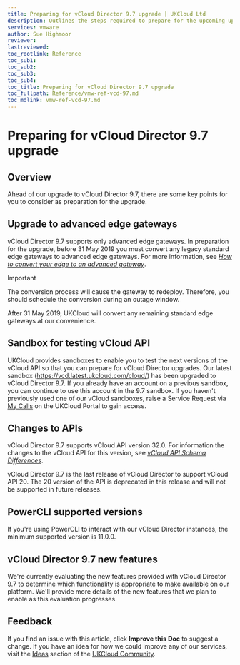 ```yaml
---
title: Preparing for vCloud Director 9.7 upgrade | UKCloud Ltd
description: Outlines the steps required to prepare for the upcoming upgrade to vCloud Director 9.7
services: vmware
author: Sue Highmoor
reviewer:
lastreviewed: 
toc_rootlink: Reference
toc_sub1: 
toc_sub2:
toc_sub3:
toc_sub4:
toc_title: Preparing for vCloud Director 9.7 upgrade
toc_fullpath: Reference/vmw-ref-vcd-97.md
toc_mdlink: vmw-ref-vcd-97.md
---
```


# Preparing for vCloud Director 9.7 upgrade

## Overview

Ahead of our upgrade to vCloud Director 9.7, there are some key points for you to consider as preparation for the upgrade.

## Upgrade to advanced edge gateways

vCloud Director 9.7 supports only advanced edge gateways. In preparation for the upgrade, before 31 May 2019 you must convert any legacy standard edge gateways to advanced edge gateways. For more information, see [*How to convert your edge to an advanced gateway*](https://docs.ukcloud.com/articles/vmware/vmw-how-convert-edge.md).

> [!IMPORTANT]
> The conversion process will cause the gateway to redeploy. Therefore, you should schedule the conversion during an outage window.

After 31 May 2019, UKCloud will convert any remaining standard edge gateways at our convenience.

## Sandbox for testing vCloud API

UKCloud provides sandboxes to enable you to test the next versions of the vCloud API so that you can prepare for vCloud Director upgrades. Our latest sandbox (<https://vcd.latest.ukcloud.com/cloud/>) has been upgraded to vCloud Director 9.7. If you already have an account on a previous sandbox, you can continue to use this account in the 9.7 sandbox. If you haven't previously used one of our vCloud sandboxes, raise a Service Request via [My Calls](https://portal.ukcloud.com/support/ivanti) on the UKCloud Portal to gain access.

## Changes to APIs

vCloud Director 9.7 supports vCloud API version 32.0. For information the changes to the vCloud API for this version, see [*vCloud API Schema Differences*](https://code.vmware.com/apis/553/doc/diff/index.html).

vCloud Director 9.7 is the last release of vCloud Director to support vCloud API 20. The 20 version of the API is deprecated in this release and will not be supported in future releases.

## PowerCLI supported versions

If you're using PowerCLI to interact with our vCloud Director instances, the minimum supported version is 11.0.0.

## vCloud Director 9.7 new features

We're currently evaluating the new features provided with vCloud Director 9.7 to determine which functionality is appropriate to make available on our platform. We'll provide more details of the new features that we plan to enable as this evaluation progresses.

## Feedback

If you find an issue with this article, click **Improve this Doc** to suggest a change. If you have an idea for how we could improve any of our services, visit the [Ideas](https://community.ukcloud.com/ideas) section of the [UKCloud Community](https://community.ukcloud.com).